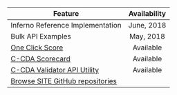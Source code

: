 | Feature | Availability
| --------------- | :-----------------------------:
| Inferno Reference Implementation | June, 2018
| Bulk API Examples | May, 2018
| [One Click Score](https://oncprojectracking.healthit.gov/wiki/display/TechLabTU/ONC+One+Click+Scorecard)| Available
| [C-CDA Scorecard](https://sitenv.org/scorecard/) | Available
| [C-CDA Validator API Utility](https://ttpds.sitenv.org:8443/referenceccdaservice/swagger-ui.html#/reference-ccda-validation-controller)| Available
|[Browse SITE GitHub repositories](https://github.com/siteadmin)
